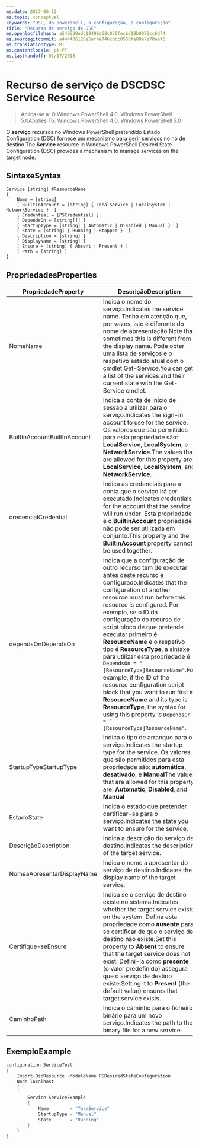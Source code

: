 ```yaml
---
ms.date: 2017-06-12
ms.topic: conceptual
keywords: "DSC, do powershell, a configuração, a configuração"
title: "Recurso de serviço de DSC"
ms.openlocfilehash: a549530edc19496a68c036fecbd18b0072cc6d74
ms.sourcegitcommit: a444406120e5af4e746cbbc0558fe89a7e78aef6
ms.translationtype: MT
ms.contentlocale: pt-PT
ms.lasthandoff: 01/17/2018
---
```

# <a name="dsc-service-resource"></a><span data-ttu-id="dcfc5-103">Recurso de serviço de DSC</span><span class="sxs-lookup"><span data-stu-id="dcfc5-103">DSC Service Resource</span></span>

> <span data-ttu-id="dcfc5-104">Aplica-se a: O Windows PowerShell 4.0, Windows PowerShell 5.0</span><span class="sxs-lookup"><span data-stu-id="dcfc5-104">Applies To: Windows PowerShell 4.0, Windows PowerShell 5.0</span></span>


<span data-ttu-id="dcfc5-105">O **serviço** recursos no Windows PowerShell pretendido Estado Configuration (DSC) fornece um mecanismo para gerir serviços no nó de destino.</span><span class="sxs-lookup"><span data-stu-id="dcfc5-105">The **Service** resource in Windows PowerShell Desired State Configuration (DSC) provides a mechanism to manage services on the target node.</span></span>

## <a name="syntax"></a><span data-ttu-id="dcfc5-106">Sintaxe</span><span class="sxs-lookup"><span data-stu-id="dcfc5-106">Syntax</span></span>

```
Service [string] #ResourceName
{
    Name = [string]
    [ BuiltInAccount = [string] { LocalService | LocalSystem | NetworkService }  ]
    [ Credential = [PSCredential] ]
    [ DependsOn = [string[]] ]
    [ StartupType = [string] { Automatic | Disabled | Manual }  ]
    [ State = [string] { Running | Stopped }  ]
    [ Description = [string] ]
    [ DisplayName = [string] ]
    [ Ensure = [string] { Absent | Present } ]
    [ Path = [string] ]
}
```

## <a name="properties"></a><span data-ttu-id="dcfc5-107">Propriedades</span><span class="sxs-lookup"><span data-stu-id="dcfc5-107">Properties</span></span>

|  <span data-ttu-id="dcfc5-108">Propriedade</span><span class="sxs-lookup"><span data-stu-id="dcfc5-108">Property</span></span>  |  <span data-ttu-id="dcfc5-109">Descrição</span><span class="sxs-lookup"><span data-stu-id="dcfc5-109">Description</span></span>   | 
|---|---| 
| <span data-ttu-id="dcfc5-110">Nome</span><span class="sxs-lookup"><span data-stu-id="dcfc5-110">Name</span></span>| <span data-ttu-id="dcfc5-111">Indica o nome do serviço.</span><span class="sxs-lookup"><span data-stu-id="dcfc5-111">Indicates the service name.</span></span> <span data-ttu-id="dcfc5-112">Tenha em atenção que, por vezes, isto é diferente do nome de apresentação.</span><span class="sxs-lookup"><span data-stu-id="dcfc5-112">Note that sometimes this is different from the display name.</span></span> <span data-ttu-id="dcfc5-113">Pode obter uma lista de serviços e o respetivo estado atual com o cmdlet Get-Service.</span><span class="sxs-lookup"><span data-stu-id="dcfc5-113">You can get a list of the services and their current state with the Get-Service cmdlet.</span></span>| 
| <span data-ttu-id="dcfc5-114">BuiltInAccount</span><span class="sxs-lookup"><span data-stu-id="dcfc5-114">BuiltInAccount</span></span>| <span data-ttu-id="dcfc5-115">Indica a conta de início de sessão a utilizar para o serviço.</span><span class="sxs-lookup"><span data-stu-id="dcfc5-115">Indicates the sign-in account to use for the service.</span></span> <span data-ttu-id="dcfc5-116">Os valores que são permitidos para esta propriedade são: **LocalService**, **LocalSystem**, e **NetworkService**.</span><span class="sxs-lookup"><span data-stu-id="dcfc5-116">The values that are allowed for this property are: **LocalService**, **LocalSystem**, and **NetworkService**.</span></span>| 
| <span data-ttu-id="dcfc5-117">credencial</span><span class="sxs-lookup"><span data-stu-id="dcfc5-117">Credential</span></span>| <span data-ttu-id="dcfc5-118">Indica as credenciais para a conta que o serviço irá ser executado.</span><span class="sxs-lookup"><span data-stu-id="dcfc5-118">Indicates credentials for the account that the service will run under.</span></span> <span data-ttu-id="dcfc5-119">Esta propriedade e o __BuiltinAccount__ propriedade não pode ser utilizada em conjunto.</span><span class="sxs-lookup"><span data-stu-id="dcfc5-119">This property and the __BuiltinAccount__ property cannot be used together.</span></span>| 
| <span data-ttu-id="dcfc5-120">dependsOn</span><span class="sxs-lookup"><span data-stu-id="dcfc5-120">DependsOn</span></span>| <span data-ttu-id="dcfc5-121">Indica que a configuração de outro recurso tem de executar antes deste recurso é configurado.</span><span class="sxs-lookup"><span data-stu-id="dcfc5-121">Indicates that the configuration of another resource must run before this resource is configured.</span></span> <span data-ttu-id="dcfc5-122">Por exemplo, se o ID da configuração do recurso de script bloco de que pretende executar primeiro é __ResourceName__ e o respetivo tipo é __ResourceType__, a sintaxe para utilizar esta propriedade é `DependsOn = "[ResourceType]ResourceName"`.</span><span class="sxs-lookup"><span data-stu-id="dcfc5-122">For example, if the ID of the resource configuration script block that you want to run first is __ResourceName__ and its type is __ResourceType__, the syntax for using this property is `DependsOn = "[ResourceType]ResourceName"`.</span></span>| 
| <span data-ttu-id="dcfc5-123">StartupType</span><span class="sxs-lookup"><span data-stu-id="dcfc5-123">StartupType</span></span>| <span data-ttu-id="dcfc5-124">Indica o tipo de arranque para o serviço.</span><span class="sxs-lookup"><span data-stu-id="dcfc5-124">Indicates the startup type for the service.</span></span> <span data-ttu-id="dcfc5-125">Os valores que são permitidos para esta propriedade são: **automática**, **desativado**, e **Manual**</span><span class="sxs-lookup"><span data-stu-id="dcfc5-125">The values that are allowed for this property are: **Automatic**, **Disabled**, and **Manual**</span></span>| 
| <span data-ttu-id="dcfc5-126">Estado</span><span class="sxs-lookup"><span data-stu-id="dcfc5-126">State</span></span>| <span data-ttu-id="dcfc5-127">Indica o estado que pretender certificar-se para o serviço.</span><span class="sxs-lookup"><span data-stu-id="dcfc5-127">Indicates the state you want to ensure for the service.</span></span>| 
| <span data-ttu-id="dcfc5-128">Descrição</span><span class="sxs-lookup"><span data-stu-id="dcfc5-128">Description</span></span> | <span data-ttu-id="dcfc5-129">Indica a descrição do serviço de destino.</span><span class="sxs-lookup"><span data-stu-id="dcfc5-129">Indicates the description of the target service.</span></span>| 
| <span data-ttu-id="dcfc5-130">NomeaApresentar</span><span class="sxs-lookup"><span data-stu-id="dcfc5-130">DisplayName</span></span> | <span data-ttu-id="dcfc5-131">Indica o nome a apresentar do serviço de destino.</span><span class="sxs-lookup"><span data-stu-id="dcfc5-131">Indicates the display name of the target service.</span></span>| 
| <span data-ttu-id="dcfc5-132">Certifique-se</span><span class="sxs-lookup"><span data-stu-id="dcfc5-132">Ensure</span></span> | <span data-ttu-id="dcfc5-133">Indica se o serviço de destino existe no sistema.</span><span class="sxs-lookup"><span data-stu-id="dcfc5-133">Indicates whether the target service exists on the system.</span></span> <span data-ttu-id="dcfc5-134">Defina esta propriedade como **ausente** para se certificar de que o serviço de destino não existe.</span><span class="sxs-lookup"><span data-stu-id="dcfc5-134">Set this property to **Absent** to ensure that the target service does not exist.</span></span> <span data-ttu-id="dcfc5-135">Defini-la como **presente** (o valor predefinido) assegura que o serviço de destino existe.</span><span class="sxs-lookup"><span data-stu-id="dcfc5-135">Setting it to **Present** (the default value) ensures that target service exists.</span></span>|
| <span data-ttu-id="dcfc5-136">Caminho</span><span class="sxs-lookup"><span data-stu-id="dcfc5-136">Path</span></span> | <span data-ttu-id="dcfc5-137">Indica o caminho para o ficheiro binário para um novo serviço.</span><span class="sxs-lookup"><span data-stu-id="dcfc5-137">Indicates the path to the binary file for a new service.</span></span>| 

## <a name="example"></a><span data-ttu-id="dcfc5-138">Exemplo</span><span class="sxs-lookup"><span data-stu-id="dcfc5-138">Example</span></span>

```powershell
configuration ServiceTest
{
    Import-DscResource -ModuleName PSDesiredStateConfiguration
    Node localhost
    {

        Service ServiceExample
        {
            Name        = "TermService"
            StartupType = "Manual"
            State       = "Running"
        } 
    }
}
```

